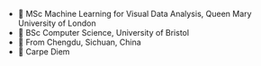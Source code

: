 - :school: MSc Machine Learning for Visual Data Analysis, Queen Mary University of London
- :school: BSc Computer Science, University of Bristol
- :panda_face: From Chengdu, Sichuan, China
- :musical_keyboard: Carpe Diem
